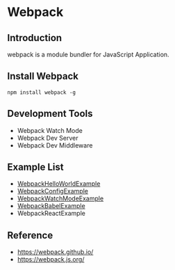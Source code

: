 # Webpack

## Introduction
webpack is a module bundler for JavaScript Application.


## Install Webpack
```
npm install webpack -g
```

## Development Tools
* Webpack Watch Mode
* Webpack Dev Server
* Webpack Dev Middleware

## Example List
* [WebpackHelloWorldExample](WebpackHelloWorldExample/)
* [WebpackConfigExample](WebpackConfigExample/)
* [WebpackWatchModeExample](WebpackWatchModeExample/)
* [WebpackBabelExample](WebpackBabelExample/)
* WebpackReactExample


## Reference
* https://webpack.github.io/
* https://webpack.js.org/